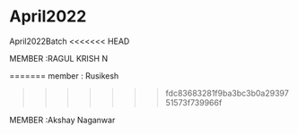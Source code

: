 



# April2022
April2022Batch
<<<<<<< HEAD

MEMBER :RAGUL KRISH N

=======
member : Rusikesh
>>>>>>> fdc83683281f9ba3bc3b0a2939751573f739966f

>>>>>>>
MEMBER :Akshay Naganwar

>>>>>>>>>>>>>>>>>>>>>>>>>>>>>>>>>>>>>>>>>>>>>>>>>>>>>

